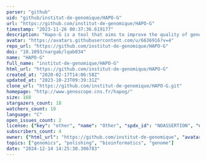 ```yaml
---
parser: "github"
uid: "github/institut-de-genomique/HAPO-G"
url: "https://github.com/institut-de-genomique/HAPO-G"
timestamp: "2023-11-26 00:37:36.619177"
description: "Hapo-G is a tool that aims to improve the quality of genome assemblies by polishing the consensus with accurate reads."
avatar: "https://avatars.githubusercontent.com/u/6636916?v=4"
repo_url: "https://github.com/institut-de-genomique/HAPO-G"
doi: "10.1093/nargab/lqab034"
name: "HAPO-G"
full_name: "institut-de-genomique/HAPO-G"
html_url: "https://github.com/institut-de-genomique/HAPO-G"
created_at: "2020-02-17T14:06:58Z"
updated_at: "2023-10-23T09:39:31Z"
clone_url: "https://github.com/institut-de-genomique/HAPO-G.git"
homepage: "http://www.genoscope.cns.fr/hapog/"
size: 168
stargazers_count: 18
watchers_count: 18
language: "C"
open_issues_count: 2
license: {"key": "other", "name": "Other", "spdx_id": "NOASSERTION", "url": null, "node_id": "MDc6TGljZW5zZTA="}
subscribers_count: 4
owner: {"html_url": "https://github.com/institut-de-genomique", "avatar_url": "https://avatars.githubusercontent.com/u/6636916?v=4", "login": "institut-de-genomique", "type": "Organization"}
topics: ["genomics", "polishing", "bioinformatics", "genome"]
date: "2024-12-14 14:25:30.306783"
---
```

